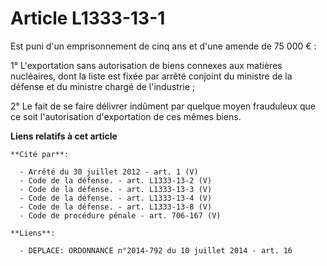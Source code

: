 # Article L1333-13-1

Est puni d'un emprisonnement de cinq ans et d'une amende de 75 000 € : 

1° L'exportation sans autorisation de biens connexes aux matières nucléaires, dont la liste est fixée par arrêté conjoint du
ministre de la défense et du ministre chargé de l'industrie ; 

2° Le fait de se faire délivrer indûment par quelque moyen frauduleux que ce soit l'autorisation d'exportation de ces mêmes
biens.

**Liens relatifs à cet article**

	**Cité par**:

	  - Arrêté du 30 juillet 2012 - art. 1 (V)
	  - Code de la défense. - art. L1333-13-2 (V)
	  - Code de la défense. - art. L1333-13-3 (V)
	  - Code de la défense. - art. L1333-13-4 (V)
	  - Code de la défense. - art. L1333-13-8 (V)
	  - Code de procédure pénale - art. 706-167 (V)

	**Liens**:

	  - DEPLACE: ORDONNANCE n°2014-792 du 10 juillet 2014 - art. 16
